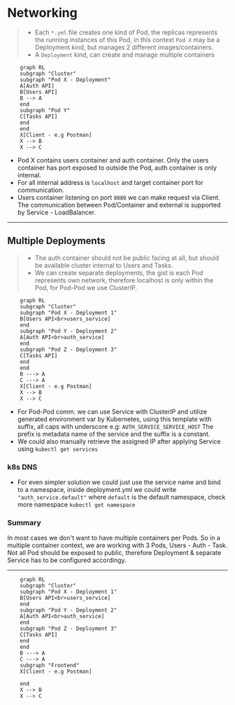 # Networking

> - Each `*.yml` file creates one kind of Pod, the replicas represents the running instances of this Pod, in this context `Pod X` may be a Deployment kind, but manages 2 different images/containers.
> - A `Deployment` kind, can create and manage multiple containers

```mermaid
    graph RL
    subgraph "Cluster"
    subgraph "Pod X - Deployment"
    A[Auth API]
    B[Users API]
    B --> A
    end
    subgraph "Pod Y"
    C[Tasks API]
    end
    end
    X[Client - e.g Postman]
    X --> B
    X --> C
```

- Pod X contains users container and auth container. Only the users container has port exposed to outside the Pod, auth container is only internal.
- For all internal address is `localhost` and target container port for communication.
- Users container listening on port `8080` we can make request via Client. The communication between Pod/Container and external is supported by Service - LoadBalancer.

---

## Multiple Deployments

> - The auth container should not be public facing at all, but should be available cluster internal to Users and Tasks.
> - We can create separate deployments, the gist is each Pod represents own network, therefore localhost is only within the Pod, for Pod-Pod we use ClusterIP.

```mermaid
    graph RL
    subgraph "Cluster"
    subgraph "Pod X - Deployment 1"
    B[Users API<br>users_service]
    end
    subgraph "Pod Y - Deployment 2"
    A[Auth API<br>auth_service]
    end
    subgraph "Pod Z - Deployment 3"
    C[Tasks API]
    end
    end
    B ---> A
    C ---> A
    X[Client - e.g Postman]
    X --> B
    X --> C
```

- For Pod-Pod comm. we can use Service with ClusterIP and utilize generated environment var by Kubernetes, using this template with suffix, all caps with underscore e.g: `AUTH_SERVICE_SERVICE_HOST` The prefix is metadata name of the service and the suffix is a constant.
- We could also manually retrieve the assigned IP after applying Service using `kubectl get services`

### k8s DNS

- For even simpler solution we could just use the service name and bind to a namespace, inside deployment.yml we could write `"auth_service.default"` where `default` is the default namespace, check more namespace `kubectl get namespace`

### Summary

In most cases we don't want to have multiple containers per Pods.
So in a multiple container context, we are working with 3 Pods, Users - Auth - Task. Not all Pod should be exposed to public, therefore Deployment & separate Service has to be configured accordingy.

---

```mermaid
    graph RL
    subgraph "Cluster"
    subgraph "Pod X - Deployment 1"
    B[Users API<br>users_service]
    end
    subgraph "Pod Y - Deployment 2"
    A[Auth API<br>auth_service]
    end
    subgraph "Pod Z - Deployment 3"
    C[Tasks API]
    end
    end
    B ---> A
    C ---> A
    subgraph "Frontend"
    X[Client - e.g Postman]
    
    end
    X --> B
    X --> C
```
